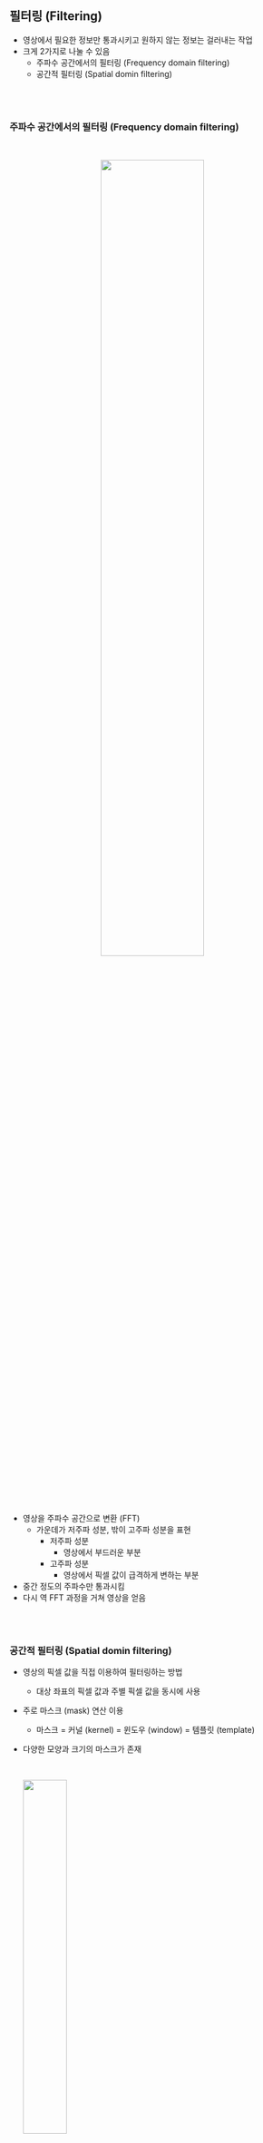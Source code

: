 ## 필터링 (Filtering)
- 영상에서 필요한 정보만 통과시키고 원하지 않는 정보는 걸러내는 작업
- 크게 2가지로 나눌 수 있음
    - 주파수 공간에서의 필터링 (Frequency domain filtering)
    - 공간적 필터링 (Spatial domin filtering)

<br>
<br>

### 주파수 공간에서의 필터링 (Frequency domain filtering)

<br>

<p align=center><img src="./images/1/1.png" width=60%></p>

<br>

- 영상을 주파수 공간으로 변환 (FFT)
    - 가운데가 저주파 성분, 밖이 고주파 성분을 표현
        - 저주파 성분
            - 영상에서 부드러운 부분
        - 고주파 성분
            - 영상에서 픽셀 값이 급격하게 변하는 부분 
- 중간 정도의 주파수만 통과시킴
- 다시 역 FFT 과정을 거쳐 영상을 얻음

<br>
<br>

### 공간적 필터링 (Spatial domin filtering)
- 영상의 픽셀 값을 직접 이용하여 필터링하는 방법
    - 대상 좌표의 픽셀 값과 주별 픽셀 값을 동시에 사용
- 주로 마스크 (mask) 연산 이용
    - 마스크 = 커널 (kernel) = 윈도우 (window) = 템플릿 (template)
- 다양한 모양과 크기의 마스크가 존재

    <br>

    <p align=left><img src="./images/1/2.png" width=40%></p>

    <br>


    - 주로 3 x 3 마스크를 사용
    - Anhor
        - 고정점이고 보통 필터링을 하고자 하는 대상 픽셀 위치
        - 보통 필터의 정중앙 위치

- 마스크의 형태와 값에 따라 필터의 역할 결정
    - 영상 부드럽게 만들기
    - 영상 날카롭게 만들기
    - edge 검출
    - 잡음 제거
    - .. 등등 

<br>
<br>

### 마스크 연산
### 3x3 크기의 마스크를 이용한 공간적 필터링

<br>

<p align=center><img src="./images/1/3.png" width=50%></p>

<br>

- 연산 방법
    - Correlation (Convolution)

<br>

$$

\begin{align*}  
g(x,y) &=  m(0,0)f(x-1,y-1) \\ 
&+  m(1,0)f(x,y-1) \\
&+  m(2,0)f(x+1,y-1) \\
&+  m(0,1)f(x-1,y) \\
&+  m(1,1)f(x,y) \\
&+  m(2,1)f(x+1,y) \\
&+  m(0,2)f(x-1,y+1) \\
&+  m(1,2)f(x,y+1) \\
&+  m(2,2)f(x+1,y+1)
\\

&= \sum_{j=0}^{2} \sum_{i=0}^{2} m(i,j)f(x+i-1,y+j-1)

\end{align*}

$$

- 순차적으로 입력 영상이 모든 위치에 대해서 이 연산을 진행


<br>
<br>

### 3x3 크기의 마스크를 이용한 공간적 필터링의 최외각 처리


<br>

<p align=center><img src="./images/1/4.png\" width=40%></p>

<br>


- OpenCV에서는 보통 최외곽 바깥에 가상의 픽셀이 있다고 정의
- OpenCV 필터링에서 지원하는 가장자리 픽셀 확장 방법

    <br>

    <p align=center><img src="./images/1/5.png" width=40%></p>

    <br>

    - 주황색 부분은 기존 픽셀 값, 핑크색 가상의 픽셀 값
    - 맨 마지막 값을 기준으로 해서 대칭으로 나오는 `BORDER_REFLECT_101` 을 기본으로 사용 



    <br>

- 기본적인 2D 필터링 함수

    ```python
    cv2.filter2D(src, ddepth, kernel, dst=None, anchor=Noen, delta=None, borderType=None) -> dst
    ```
    - src : 입력 영상
    - ddepth : 출력 영상 데이터 타입
        - cv2.CV_8U (uint8), cv2.CV_32F (4byte 실수형), cv2.CV_64F (8byte 실수형), -1을 지정하면 src와 같은 타입의 dst 영상을 생성
        - 보통은 numpy에서의 uin8을 사용하는데 경우에 따라선든 float로 만들 수 있음 
    - kernel : 필터 마스크 행렬. 실수형.
    - anchor : 고정점 위치
        - (-1,-1) 이면 필터 중앙을 고정점으로 사용
            - 3 X 3인 경우는 (1, 1)과 (-1, -1) 은 같음
    - delta : 추가적으로 더할 값, default = 0
    - boarderType : 가장자리 픽셀 확장 방식
    - dst : 출력 영상

<br>
<br>

## 블러링 (Blurring)
평균값 필터와 가우시안 필터 존재

<br>
<br>


## 평균값 필터 (Mean Filter)
- 영상 특정 좌표 값을 주변 필셀 값들의 산술 평균으로 설정
- 픽셀들 간의 그레이 스케일 값 변화가 줄어들어 날카로운 **에지가 무뎌지고**, 영상에 있는 **잡음의 영향이 사라지는** 효과

<br>

<p align=center><img src="./images/1/6.png" width=40%></p>

<br>

- 영상 적용 효과
        
    <br>

    <p align=center><img src="./images/1/7.png" width=40%></p>

    <br>

    - 마스크의 크기가 커질 수록 결과가 더욱 부드러움
        - 하지만 더 많은 연산 필요

<br>
<br>


- 평균 값 필터링 함수

    ```python
    cv2.blur(src, ksize, dst=None, anchor=None, borderType=None) -> dst
    ```
    - src : 입력 영상
    - ksize: 평균값 필터 크기
        - (width, height) 형태의 튜플
    - dst: 결과 영상
        - 입력 영상과 같은 크기, 같은 타입.

<br>
<br>

## 가우시안 필터 (Gaussian Filter)
- 평균값 필터에 의한 블러링 단점
    - 필터링 대상 위치에서 가까이 있는 픽셀과 멀리 있는 픽셀이 모두 같은 가중치 사용
    - 멀리 있는 픽셀 영향을 많이 받을 수 있음

    <br>

    <p align=center><img src="./images/1/8.png" width=40%></p>

    <br>

### 가우시안 함수 

<br>

$$
G_{\mu, \sigma}(X)=\frac{1}{\sqrt{2\pi}\sigma}e^{-\frac{{(x-\mu)}^{2}}{2{\sigma}^{2}}}
$$

<br>

#### 특징

<br>

<p align=center><img src="./images/1/9.png" width=40%></p>

<br>

- 평균값에 대해서 symmetric 함
- mean = median = mode (가장 높은 값) 이 세 값이 다 같음
- $\pm 4\sigma$ 안에 99.9%, $\pm 3\sigma$ 안에 99.7%,  $\pm 2\sigma$ 안에 95% $\pm 1\sigma$ 안에 68% 값 존재

<br>
<br>

#### 2차원 가우시안 함수

<br>

$$
G_{\sigma}(x, y)=\frac{1}{\sqrt{2\pi}{\sigma}^2}e^{-\frac{{x}^{2}+{y}^{2}}{2{\sigma}^{2}}}
$$

$$
\mu_{x}=\mu_{y}=0\
$$

$$
\sigma_{x}=\sigma_{y}=\sigma
$$

<br>
<br>

### 2차원 가우시안 필터
- 필터 마스크 ($\sigma=1.0$)
    - $\sigma$ 값이 1인 경우에 가우시안 함수가 의미있는 값을 갖는 범위가 +3 ~ -3 까지 정도로 볼 수 있음 
- 필터 마스크의 크기 : ($8\sigma+1$) 또는 ($6\sigma+1$)
    - 보통 이 2개 많이 사용 
    - ($6\sigma+1$) 은 자신에 위치에 대한 축과  $\pm 3\sigma$ 를 의미함


    <br>

    <p align=center><img src="./images/1/10.png" width=40%></p>

    <br>
<br>



- 가우시안 필터링 함수

    ```python
    cv2.GaussianBlur(src, ksize, sigmaX, dst=None, sigmaY=None, borderType=None) -> dst

    ```
    - src: 입력 영상
        - 각 채널 별로 처리
    - dst: 출력 영상
        - src와 같은 크기, 같은 타입
    - ksize: 가우시안 커널 크기
        - **(0, 0)** 을 지정하면 sigma 값에 의해 자동 결정
            - 위의 값 권장! 
            - 강제로 주는 경우가 많은데 안 주는 것이 더 좋음 
    - sigmaX : x방향 sigma
    - sigmaY: y방향 sigma
        - 0이면 sigmaX와 같게 설정
    - borderType: 가장자리 픽셀 확장 방식

<br>
<br>

## 샤프닝 (Sharpening)
- 언샤프 마스크 필터

<br>
<br>

## 언샤프 마스크 필터링
- 날카롭지 않은 (unsharp) 영상, 즉, 부드러워진 영상을 이용하여 날카로운 영상을 생성

<br>

<p align=center><img src="./images/1/11.png" width=40%></p>

<br>

- 원본 영상($f(x)$) 에서 부드럽게 만든 영상 ($\bar{f}{(x)}$ )을 빼면 날카로운 성분만 남은 ($g(x)$) 영상이 생성
- 날카로운 영상 ($h(x)$)은 원본 영상에 날카로운 성분만 남은 영상을 더해줌 
- $h(x)$ 는 local 한 영역에서 contrast 증가
    - 즉, edge 근방에서 contrast 증가

<br>

- 샤프닝은 OpenCV 함수가 구현이 되어있지 않기 때문에 직접 구현해야 함

### 샤프닝 정도 조절
- 샤프닝 정도를 조절 할 수 있도록 수식 변경

<br>

$$
h(x,y)=f(x,y)+\alpha \cdot  g(x,y) \\
= f(x,y)+\alpha(f(x,y)-\bar{f}(x,y))\\
= (1+\alpha)f(x,y)-\alpha \bar{f}{(x,y)}\\
= (1+\alpha)f(x,y)-\alpha\cdot G_{a}(f(x,y))
$$

<br>
<br>


## 잡음 제거
### 영상의 잡음 (Noise)
- 영상의 픽셀 값에 추가되는 원치 않는 형태의 신호
- 광학적 신호를 전기적 신호로 변환시키는 과정에서 잡음이 추가됨  
- 아날로그 신호를 디지털로 변환하는 과정에서 추가 될 수도 있음

<br>

$$
f(x,y)=s(x,y)+n(x,y) \\
f(x,y) :  획득된 영상 \\
s(x,y) :  원본 신호 \\
n(x,y) : 잡음
$$


<br>
<br>

- 잡음의 종류
    - 가우시안 잡음 (Gausian noise)
        - 잡음이 가우시안 분포 형태로 추가가 됨
        - 대부분의 경우는 센서 쪽에서 잡음이 추가되는 것ㄴ
    - 소금 & 후추 잡음 (Salt & Pepper noise)
        - 최근에는 보기 힘듦
        - 예전에 아날로그 통신을 했을 때 pixel 값이 0이나 255로 튀는 것

<br>
<br>

### 미디언 필터

<br>

<p align=center><img src="./images/1/12.png" width=40%></p>

<br>

- 주변 픽셀들의 값들을 정렬하여 그 중앙값(median)으로 픽셀 값을 대체
- 소금 & 후추 잡음에 효과적
    - 최근에는 많이 사용 안함
- 블러가 되긴 하지만 픽셀들이 뭉치는 형태

<br>

<p align=center><img src="./images/1/13.png" width=40%></p>

<br>

-  미디언 필터링 함수

    ```python
    cv2.medianBlur(src, ksize, dst=None) -> dst
    ```
    - src: 입력 영상
        - 각 채널 별로 처리
    - ksize: 커널 크기
        - 1보다 큰 홀수, 
    - dst: 출력 영상
        - src와 같은 크기, 같은 타입

<br>
<br>

### 양방향 필터 (Bilateral Filter)
#### 가우시안 필터
- 가우시안 잡음 제거에는 가우시안 필터가 가장 효과적

<br>

<p align=center><img src="./images/1/14.png" width=40%></p>

<br>

- 다만, 너무 심하게 가우시안 필터를 적용하면 영상의 에지 부분이 마모되는 현상 발생
- 일반적인 가우시안 필터는 평탄한 부분과 edge가 있는 부분에 동일하게 가우시안 커널 적용이 됨

    <br>

    <p align=center><img src="./images/1/15.png" width=40%></p>

    <br>



- 가우시안 필터링을 사용하면서도 마모되는 것을 방지하기 위한 방법 고안

<br>
<br>

#### 양방향 필터
- 가우시안 필터링을 양쪽 방향으로 두 번 적용해서 지어진 이름
- **에지 보전 잡음 제거 필터(edge-preserving noise removal filter)** 의 하나
- 평균값 필터 또는 가우시안 필터는 에지 부근에서도 픽셀 값을 평탄하게 만드는 단점 존재
- 기준 픽셀과 이웃 픽셀과의 거리, 그리고 픽셀 값의 차이를 함께 고려하여 블러링 정도를 조절 

    <br>

    $$
    BF[I]_{p}=\frac{1}{W_{p}} \sum_{q \in S} G_{\sigma_{s}}{(\left\| p-q\right\|)} G_{\sigma_{r}}{(|I_{p}-I_{q}|)}I_{q}
    $$
    
    <br>

    - $p, q$ : 점의 좌표
    - $I$ :  입력 영상
    - $G_{\sigma_{s}}{(\left\| p-q\right\|)}$ : 앞에 설명한 가우시안 필터와 같은 개념,
        - 거리에 대한 가우시안 함수
    - $ G_{\sigma_{r}}{(|I_{p}-I_{q}|)}$ :  픽셀 값 차이에 대한 가우시안 함수
    - $W_{p}$ : 전체 필터 마스크의 값이 1이 되도록 하게 하는 scale factor

<br>

- 영방향 필터는 에지가 아닌 부분에만 blurring
    - local한 형태를 분석

    <br>

    <p align=center><img src="./images/1/16.png" width=40%></p>

    <br>


<br>

- 양방향 필터링 함수

    ```python
    cv2.bilateralFilter(src, d, sigmaColor, sigmaSpace, dst=None, borderType=None) -> dst
    ```
    - src: 입력 영상. 8비트 또는 실수형, 1채널 또는 3채널.
    - d: 필터링에 사용될 이웃 픽셀의 거리(지름).
        - sigmaSpace에 영향을 받는 파라미터 
        - 음수(-1)를 입력하면 sigmaSpace 값에 의해 자동 결정됨
    - sigmaColor: 색 공간에서 필터의 표준 편차
        - 엣지인지 아닌지 판단하는 기준값이라고 생각하면 됨
        - 너무 크게 주면 가우시안 필터를 그냥 적용하는 것과 비슷
        - 만약 10이 주어지면 2~3 sigma 보다 작은 값들은 비슷한 색이라 생각하는 것이고 많이 크면 다른 색이라고 생각하여 edge라고 판단
    - sigmaSpace: 좌표 공간에서 필터의 표준 편차
        - 가우시안 필터에서의 시그마 값과 같음
        - 5 정도 주는 것이 적당 
    - dst: 출력 영상. src와 같은 크기, 같은 타입.
    - borderType: 가장자리 픽셀 처리 방식
